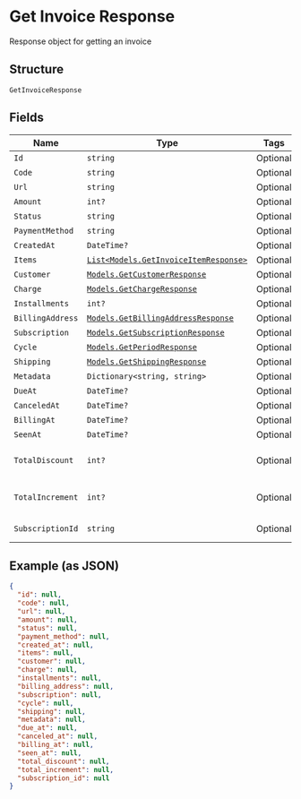 
# Get Invoice Response

Response object for getting an invoice

## Structure

`GetInvoiceResponse`

## Fields

| Name | Type | Tags | Description |
|  --- | --- | --- | --- |
| `Id` | `string` | Optional | - |
| `Code` | `string` | Optional | - |
| `Url` | `string` | Optional | - |
| `Amount` | `int?` | Optional | - |
| `Status` | `string` | Optional | - |
| `PaymentMethod` | `string` | Optional | - |
| `CreatedAt` | `DateTime?` | Optional | - |
| `Items` | [`List<Models.GetInvoiceItemResponse>`](../../doc/models/get-invoice-item-response.md) | Optional | - |
| `Customer` | [`Models.GetCustomerResponse`](../../doc/models/get-customer-response.md) | Optional | - |
| `Charge` | [`Models.GetChargeResponse`](../../doc/models/get-charge-response.md) | Optional | - |
| `Installments` | `int?` | Optional | - |
| `BillingAddress` | [`Models.GetBillingAddressResponse`](../../doc/models/get-billing-address-response.md) | Optional | - |
| `Subscription` | [`Models.GetSubscriptionResponse`](../../doc/models/get-subscription-response.md) | Optional | - |
| `Cycle` | [`Models.GetPeriodResponse`](../../doc/models/get-period-response.md) | Optional | - |
| `Shipping` | [`Models.GetShippingResponse`](../../doc/models/get-shipping-response.md) | Optional | - |
| `Metadata` | `Dictionary<string, string>` | Optional | - |
| `DueAt` | `DateTime?` | Optional | - |
| `CanceledAt` | `DateTime?` | Optional | - |
| `BillingAt` | `DateTime?` | Optional | - |
| `SeenAt` | `DateTime?` | Optional | - |
| `TotalDiscount` | `int?` | Optional | Total discounted value |
| `TotalIncrement` | `int?` | Optional | Total discounted value |
| `SubscriptionId` | `string` | Optional | Subscription Id |

## Example (as JSON)

```json
{
  "id": null,
  "code": null,
  "url": null,
  "amount": null,
  "status": null,
  "payment_method": null,
  "created_at": null,
  "items": null,
  "customer": null,
  "charge": null,
  "installments": null,
  "billing_address": null,
  "subscription": null,
  "cycle": null,
  "shipping": null,
  "metadata": null,
  "due_at": null,
  "canceled_at": null,
  "billing_at": null,
  "seen_at": null,
  "total_discount": null,
  "total_increment": null,
  "subscription_id": null
}
```

